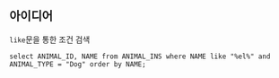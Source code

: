 ## 아이디어
`like`문을 통한 조건 검색
```MySQL
select ANIMAL_ID, NAME from ANIMAL_INS where NAME like "%el%" and ANIMAL_TYPE = "Dog" order by NAME;
```
